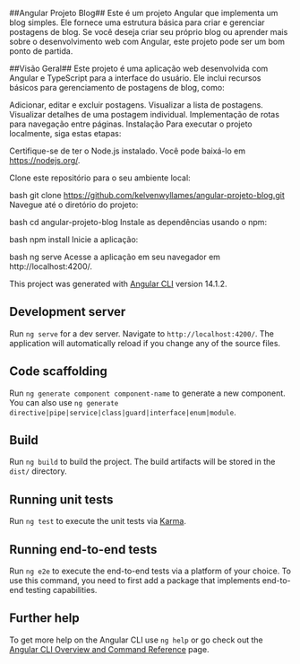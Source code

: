 ##Angular Projeto Blog##
Este é um projeto Angular que implementa um blog simples. Ele fornece uma estrutura básica para criar e gerenciar postagens de blog. Se você deseja criar seu próprio blog ou aprender mais sobre o desenvolvimento web com Angular, este projeto pode ser um bom ponto de partida.

##Visão Geral##
Este projeto é uma aplicação web desenvolvida com Angular e TypeScript para a interface do usuário. Ele inclui recursos básicos para gerenciamento de postagens de blog, como:

Adicionar, editar e excluir postagens.
Visualizar a lista de postagens.
Visualizar detalhes de uma postagem individual.
Implementação de rotas para navegação entre páginas.
Instalação
Para executar o projeto localmente, siga estas etapas:

Certifique-se de ter o Node.js instalado. Você pode baixá-lo em https://nodejs.org/.

Clone este repositório para o seu ambiente local:

bash
git clone https://github.com/kelvenwyllames/angular-projeto-blog.git
Navegue até o diretório do projeto:

bash
cd angular-projeto-blog
Instale as dependências usando o npm:

bash
npm install
Inicie a aplicação:

bash
ng serve
Acesse a aplicação em seu navegador em http://localhost:4200/.




This project was generated with [Angular CLI](https://github.com/angular/angular-cli) version 14.1.2.

## Development server

Run `ng serve` for a dev server. Navigate to `http://localhost:4200/`. The application will automatically reload if you change any of the source files.

## Code scaffolding

Run `ng generate component component-name` to generate a new component. You can also use `ng generate directive|pipe|service|class|guard|interface|enum|module`.

## Build

Run `ng build` to build the project. The build artifacts will be stored in the `dist/` directory.

## Running unit tests

Run `ng test` to execute the unit tests via [Karma](https://karma-runner.github.io).

## Running end-to-end tests

Run `ng e2e` to execute the end-to-end tests via a platform of your choice. To use this command, you need to first add a package that implements end-to-end testing capabilities.

## Further help

To get more help on the Angular CLI use `ng help` or go check out the [Angular CLI Overview and Command Reference](https://angular.io/cli) page.
